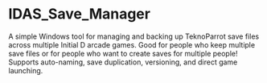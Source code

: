 # IDAS_Save_Manager
A simple Windows tool for managing and backing up TeknoParrot save files across multiple Initial D arcade games. Good for people who keep multiple save files or for people who want to create saves for multiple people! Supports auto-naming, save duplication, versioning, and direct game launching.
